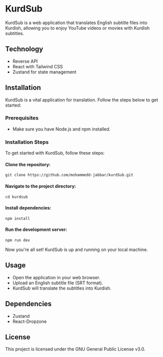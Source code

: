 # KurdSub

KurdSub is a web application that translates English subtitle files into Kurdish, allowing you to enjoy YouTube videos or movies with Kurdish subtitles.

## Technology

- Reverse API
- React with Tailwind CSS
- Zustand for state management

## Installation

KurdSub is a vital application for translation. Follow the steps below to get started:

### Prerequisites

- Make sure you have Node.js and npm installed.

### Installation Steps

To get started with KurdSub, follow these steps:

#### Clone the repository:

    git clone https://github.com/mohammedd-jabbar/kurdSub.git

#### Navigate to the project directory:

    cd kurdsub

#### Install dependencies:

    npm install

#### Run the development server:

    npm run dev

Now you're all set! KurdSub is up and running on your local machine.


## Usage
* Open the application in your web browser.
* Upload an English subtitle file (SRT format).
* KurdSub will translate the subtitles into Kurdish.

## Dependencies
- Zustand
- React-Dropzone

## License
This project is licensed under the GNU General Public License v3.0.

